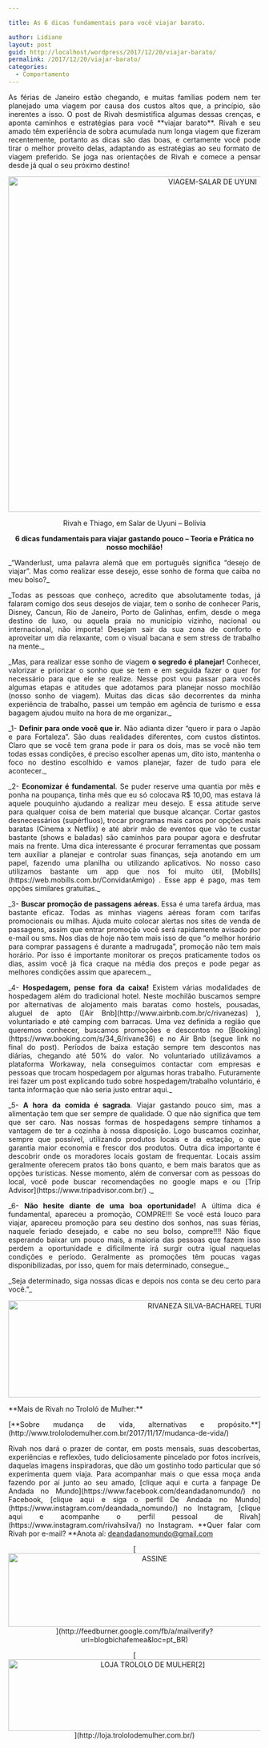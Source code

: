 ```yaml
---

title: As 6 dicas fundamentais para você viajar barato.

author: Lidiane
layout: post
guid: http://localhost/wordpress/2017/12/20/viajar-barato/
permalink: /2017/12/20/viajar-barato/
categories:
  - Comportamento
---
```

<p align="justify">
  As férias de Janeiro estão chegando, e muitas famílias podem nem ter planejado uma viagem por causa dos custos altos que, a princípio, são inerentes a isso. O post de Rivah desmistifica algumas dessas crenças, e aponta caminhos e estratégias para você **viajar barato**. Rivah e seu amado têm experiência de sobra acumulada num longa viagem que fizeram recentemente, portanto as dicas são das boas, e certamente você pode tirar o melhor proveito delas, adaptando as estratégias ao seu formato de viagem preferido. Se joga nas orientações de Rivah e comece a pensar desde já qual o seu próximo destino!
</p>

<p align="center">
  <img class="alignnone size-full wp-image-14526" src="http://www.trololodemulher.com.br/blog/wp-content/uploads/2017/12/VIAGEM-SALAR-DE-UYUNI.jpg" alt="VIAGEM-SALAR DE UYUNI" width="800" height="670" />
</p>

<p align="center">
  Rivah e Thiago, em Salar de Uyuni – Bolívia
</p>

<p align="center">
  <b>6 dicas fundamentais para viajar gastando pouco &#8211; Teoria e Prática no nosso mochilão!</b>
</p>

<p align="justify">
  _“Wanderlust, uma palavra alemã que em português significa &#8220;desejo de viajar&#8221;. Mas como realizar esse desejo, esse sonho de forma que caiba no meu bolso?_
</p>

<p align="justify">
  _Todas as pessoas que conheço, acredito que absolutamente todas, já falaram comigo dos seus desejos de viajar, tem o sonho de conhecer Paris, Disney, Cancun, Rio de Janeiro, Porto de Galinhas, enfim, desde o mega destino de luxo, ou aquela praia no município vizinho, nacional ou internacional, não importa! Desejam sair da sua zona de conforto e aproveitar um dia relaxante, com o visual bacana e sem stress de trabalho na mente._
</p>

<p align="justify">
  _Mas, para realizar esse sonho de viagem <b>o segredo é planejar! </b>Conhecer, valorizar e priorizar o sonho que se tem e em seguida fazer o quer for necessário para que ele se realize. Nesse post vou passar para vocês algumas etapas e atitudes que adotamos para planejar nosso mochilão (nosso sonho de viagem). Muitas das dicas são decorrentes da minha experiência de trabalho, passei um tempão em agência de turismo e essa bagagem ajudou muito na hora de me organizar._
</p>

<p align="justify">
  _1- <b>Definir para onde você que ir</b>. Não adianta dizer “quero ir para o Japão e para Fortaleza”. São duas realidades diferentes, com custos distintos. Claro que se você tem grana pode ir para os dois, mas se você não tem todas essas condições, é preciso escolher apenas um, dito isto, mantenha o foco no destino escolhido e vamos planejar, fazer de tudo para ele acontecer._
</p>

<p align="justify">
  _2- <b>Economizar é fundamental</b>. Se puder reserve uma quantia por mês e ponha na poupança, tinha mês que eu só colocava R$ 10,00, mas estava lá aquele pouquinho ajudando a realizar meu desejo. E essa atitude serve para qualquer coisa de bem material que busque alcançar. Cortar gastos desnecessários (supérfluos), trocar programas mais caros por opções mais baratas (Cinema x Netflix) e até abrir mão de eventos que vão te custar bastante (shows e baladas) são caminhos para poupar agora e desfrutar mais na frente. Uma dica interessante é procurar ferramentas que possam tem auxiliar a planejar e controlar suas finanças, seja anotando em um papel, fazendo uma planilha ou utilizando aplicativos. No nosso caso utilizamos bastante um app que nos foi muito útil, [Mobills](https://web.mobills.com.br/ConvidarAmigo) . Esse app é pago, mas tem opções similares gratuitas._
</p>

<p align="justify">
  _3- <b>Buscar promoção de passagens aéreas. </b>Essa é uma tarefa árdua, mas bastante eficaz. Todas as minhas viagens aéreas foram com tarifas promocionais ou milhas. Ajuda muito colocar alertas nos sites de venda de passagens, assim que entrar promoção você será rapidamente avisado por e-mail ou sms. Nos dias de hoje não tem mais isso de que “o melhor horário para comprar passagens é durante a madrugada”, promoção não tem mais horário. Por isso é importante monitorar os preços praticamente todos os dias, assim você já fica craque na média dos preços e pode pegar as melhores condições assim que aparecem._
</p>

<p align="justify">
  _4- <b>Hospedagem, pense fora da caixa! </b>Existem várias modalidades de hospedagem além do tradicional hotel. Neste mochilão buscamos sempre por alternativas de alojamento mais baratas como hostels, pousadas, aluguel de apto ([Air Bnb](http://www.airbnb.com.br/c/rivanezas) ), voluntariado e até camping com barracas. Uma vez definida a região que queremos conhecer, buscamos promoções e descontos no [Booking](https://www.booking.com/s/34_6/rivane36)  e no Air Bnb (segue link no final do post). Períodos de baixa estação sempre tem descontos nas diárias, chegando até 50% do valor. No voluntariado utilizávamos a plataforma Workaway, nela conseguimos contactar com empresas e pessoas que trocam hospedagem por algumas horas trabalho. Futuramente irei fazer um post explicando tudo sobre hospedagem/trabalho voluntário, é tanta informação que não seria justo entrar aqui._
</p>

<p align="justify">
  _5- <b>A hora da comida é sagrada</b>. Viajar gastando pouco sim, mas a alimentação tem que ser sempre de qualidade. O que não significa que tem que ser caro. Nas nossas formas de hospedagens sempre tínhamos a vantagem de ter a cozinha à nossa disposição. Logo buscamos cozinhar, sempre que possível, utilizando produtos locais e da estação, o que garantia maior economia e frescor dos produtos. Outra dica importante é descobrir onde os moradores locais gostam de frequentar. Locais assim geralmente oferecem pratos tão bons quanto, e bem mais baratos que as opções turísticas. Nesse momento, além de conversar com as pessoas do local, você pode buscar recomendações no google maps e ou [Trip Advisor](https://www.tripadvisor.com.br/) ._
</p>

<p align="justify">
  _6- <b>Não hesite diante de uma boa oportunidade!</b> A última dica é fundamental, apareceu a promoção, COMPRE!!! Se você está louco para viajar, apareceu promoção para seu destino dos sonhos, nas suas férias, naquele feriado desejado, e cabe no seu bolso, compre!!!! Não fique esperando baixar um pouco mais, a maioria das pessoas que fazem isso perdem a oportunidade e dificilmente irá surgir outra igual naquelas condições e período. Geralmente as promoções têm poucas vagas disponibilizadas, por isso, quem for mais determinado, consegue._
</p>

<p align="justify">
  _Seja determinado, siga nossas dicas e depois nos conta se deu certo para você.”_
</p>

<p align="center">
  <img class="alignnone size-full wp-image-14411" src="http://www.trololodemulher.com.br/blog/wp-content/uploads/2017/11/RIVANEZA-SILVA-BACHAREL-TURISMO.png" alt="RIVANEZA SILVA-BACHAREL TURISMO" width="800" height="194" />
</p>

<p align="justify">
  **Mais de Rivah no Trololó de Mulher:**
</p>

<p align="justify">
  [**Sobre mudança de vida, alternativas e propósito.**](http://www.trololodemulher.com.br/2017/11/17/mudanca-de-vida/) 
</p>

<p align="justify">
  Rivah nos dará o prazer de contar, em posts mensais, suas descobertas, experiências e reflexões, tudo deliciosamente pincelado por fotos incríveis, daquelas imagens inspiradoras, que dão um gostinho todo particular que só experimenta quem viaja. Para acompanhar mais o que essa moça anda fazendo por aí junto ao seu amado, [clique aqui e curta a fanpage De Andada no Mundo](https://www.facebook.com/deandadanomundo/)  no Facebook, [clique aqui e siga o perfil De Andada no Mundo](https://www.instagram.com/deandada_nomundo/)  no Instagram, [clique aqui e acompanhe o perfil pessoal de Rivah](https://www.instagram.com/rivahsilva/)  no Instagram. **Quer falar com Rivah por e-mail? **Anota aí: <a href="mailto:deandadanomundo@gmail.com">deandadanomundo@gmail.com</a>
</p>

<p align="center">
  [<img class="alignnone size-full wp-image-14011" src="http://www.trololodemulher.com.br/blog/wp-content/uploads/2017/08/ASSINE.jpg" alt="ASSINE" width="568" height="147" />](http://feedburner.google.com/fb/a/mailverify?uri=blogbichafemea&loc=pt_BR) 
</p>

<p align="center">
  [<img class="alignnone wp-image-14333 size-full" src="http://www.trololodemulher.com.br/blog/wp-content/uploads/2017/10/LOJA-TROLOLO-DE-MULHER2.png" alt="LOJA TROLOLO DE MULHER[2]" width="561" height="143" />](http://loja.trololodemulher.com.br/) 
</p>

&nbsp;
